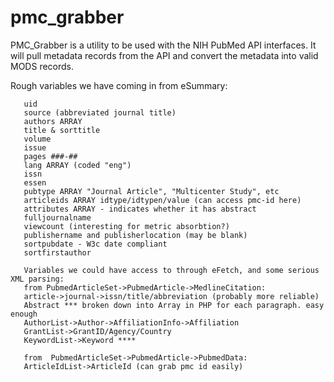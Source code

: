 # pmc_grabber

PMC_Grabber is a utility to be used with the NIH PubMed API interfaces. 
It will pull metadata records from the API and convert the metadata into valid
MODS records.

Rough variables we have coming in from eSummary:
 ```
    uid
    source (abbreviated journal title)
    authors ARRAY
    title & sorttitle
    volume
    issue
    pages ###-##
    lang ARRAY (coded "eng")
    issn
    essen
    pubtype ARRAY "Journal Article", "Multicenter Study", etc
    articleids ARRAY idtype/idtypen/value (can access pmc-id here)
    attributes ARRAY - indicates whether it has abstract
    fulljournalname
    viewcount (interesting for metric absorbtion?)
    publishername and publisherlocation (may be blank)
    sortpubdate - W3c date compliant
    sortfirstauthor
    
    Variables we could have access to through eFetch, and some serious XML parsing:
    from PubmedArticleSet->PubmedArticle->MedlineCitation:
    article->journal->issn/title/abbreviation (probably more reliable)
    Abstract *** broken down into Array in PHP for each paragraph. easy enough
    AuthorList->Author->AffiliationInfo->Affiliation
    GrantList->GrantID/Agency/Country
    KeywordList->Keyword ****
    
    from  PubmedArticleSet->PubmedArticle->PubmedData:
    ArticleIdList->ArticleId (can grab pmc id easily)

```